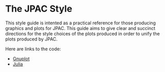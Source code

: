 # The JPAC Style
This style guide is intented as a practical reference for those producing graphics and plots for JPAC.
This guide aims to give clear and succinct directions for the style choices of the plots produced in
order to unify the plots produced by JPAC.

Here are links to the code:
 * [Gnuplot](gnuplot/jpac_2dplot.plt)
 * [Julia](julia/julia_plots.jl)
